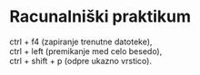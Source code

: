# Racunalniški praktikum
ctrl + f4 (zapiranje trenutne datoteke),<br>
ctrl + left (premikanje med celo besedo),<br>
ctrl + shift + p (odpre ukazno vrstico).
